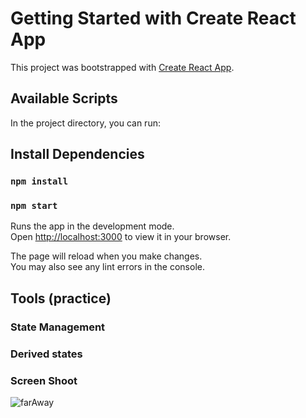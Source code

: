 # Getting Started with Create React App

This project was bootstrapped with [Create React App](https://github.com/facebook/create-react-app).

## Available Scripts

In the project directory, you can run:
## Install Dependencies

### `npm install`

### `npm start`

Runs the app in the development mode.\
Open [http://localhost:3000](http://localhost:3000) to view it in your browser.

The page will reload when you make changes.\
You may also see any lint errors in the console.

## Tools (practice)

### State Management
### Derived states

### Screen Shoot
![farAway](https://github.com/Ahmed-kotb621/far_away/assets/75045581/6fb94582-b7a2-4bdb-978a-725206fa43b3)
